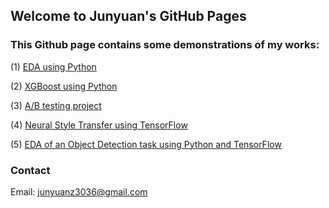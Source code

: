 ## Welcome to Junyuan's GitHub Pages

### This Github page contains some demonstrations of my works:

(1) [EDA using Python](https://github.com/LeonJun89/Jswebsite/blob/master/Titanic-EDA.ipynb)

(2) [XGBoost using Python](https://github.com/LeonJun89/Jswebsite/blob/master/Titanic-XGB.ipynb)

(3) [A/B testing project](https://github.com/LeonJun89/Jswebsite/blob/master/Udacity_ABTesting.ipynb)

(4) [Neural Style Transfer using TensorFlow](https://github.com/LeonJun89/Jswebsite/blob/master/NST_v3.ipynb)

(5) [EDA of an Object Detection task using Python and TensorFlow](https://github.com/LeonJun89/Jswebsite/blob/master/GlobalWheatDetection_EDA.ipynb)

### Contact
Email: junyuanz3036@gmail.com

